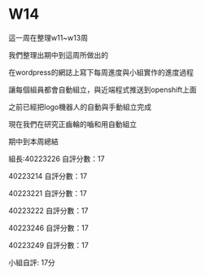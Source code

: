 # W14

這一周在整理w11~w13周

我們整理出期中到這周所做出的

在wordpress的網誌上寫下每周進度與小組實作的進度過程

讓每個組員都會自動組立，與近端程式推送到openshift上面

之前已經把logo機器人的自動與手動組立完成

現在我們在研究正齒輪的嚙和用自動組立

期中到本周總結

組長:40223226 自評分數：17

40223214 自評分數：17

40223221 自評分數：17

40223222 自評分數：17

40223246 自評分數：17

40223249 自評分數：17

小組自評: 17分